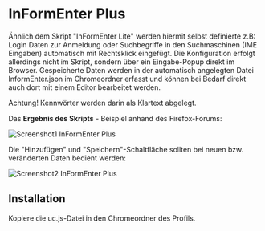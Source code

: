 # InFormEnter Plus
Ähnlich dem Skript "InFormEnter Lite" werden hiermit selbst definierte z.B: Login Daten zur Anmeldung oder Suchbegriffe in den 
Suchmaschinen (IME Eingaben) automatisch mit Rechtsklick eingefügt. Die Konfiguration erfolgt allerdings nicht im Skript, sondern 
über ein Eingabe-Popup direkt im Browser. Gespeicherte Daten werden in der automatisch angelegten Datei InformEnter.json im 
Chromeordner erfasst und können bei Bedarf direkt auch dort mit einem Editor bearbeitet werden.

Achtung! Kennwörter werden darin als Klartext abgelegt.


Das **Ergebnis des Skripts** - Beispiel anhand des Firefox-Forums:

![Screenshot1 InFormEnter Plus](https://github.com/ardiman/userChrome.js/raw/master/informenterplus/scr_informenterplus_1.png)

Die "Hinzufügen" und "Speichern"-Schaltfläche sollten bei neuen bzw. veränderten Daten bedient werden:

![Screenshot2 InFormEnter Plus](https://github.com/ardiman/userChrome.js/raw/master/informenterplus/scr_informenterplus_2.png)

## Installation
Kopiere die uc.js-Datei in den Chromeordner des Profils.